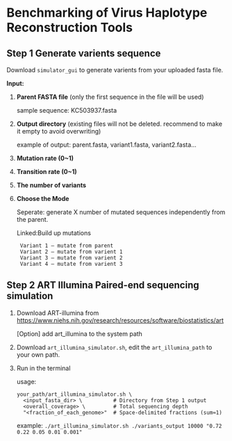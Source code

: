 # Benchmarking of Virus Haplotype Reconstruction Tools
## Step 1 Generate varients sequence
Download `simulator_gui` to generate varients from your uploaded fasta file.

**Input:**

1. **Parent FASTA file** (only the first sequence in the file will be used)

    sample sequence: KC503937.fasta
      
2. **Output directory** (existing files will not be deleted. recommend to make it empty to avoid overwriting)

      example of output: parent.fasta, variant1.fasta, variant2.fasta...

3. **Mutation rate (0~1)**

4. **Transition rate (0~1)**

5. **The number of variants**

6. **Choose the Mode**

    Seperate: generate X number of mutated sequences independently from the parent.
    
    Linked:Build up mutations
    
        Variant 1 – mutate from parent
        Variant 2 – mutate from varient 1
        Variant 3 – mutate from varient 2
        Variant 4 – mutate from varient 3




## Step 2 ART Illumina Paired-end sequencing simulation
1. Download ART-illumina from https://www.niehs.nih.gov/research/resources/software/biostatistics/art

    [Option] add art_illumina to the system path

2. Download `art_illumina_simulator.sh`, edit the `art_illumina_path` to your own path.

3. Run in the terminal

    usage: 
    ```
    your_path/art_illumina_simulator.sh \
      <input_fasta_dir> \          # Directory from Step 1 output
      <overall_coverage> \         # Total sequencing depth
      "<fraction_of_each_genome>"  # Space-delimited fractions (sum≈1)
    ```
    
    example: `./art_illumina_simulator.sh ./variants_output 10000 "0.72 0.22 0.05 0.01 0.001"`



